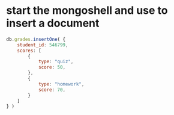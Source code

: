 
# start the mongoshell and use to insert a document

```javascript
db.grades.insertOne( {
    student_id: 546799,
    scores: [
        {
            type: "quiz",
            score: 50,
        },
        {
            type: "homework",
            score: 70,
        }
    ]
} )
```
